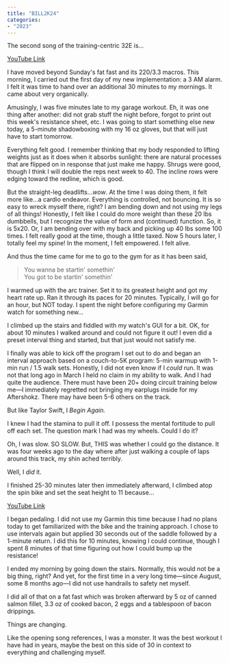 ```yaml
---
title: "BILL2K24"
categories:
- "2023"
---
```


The second song of the training-centric 32E is...

[YouTube Link](https://www.youtube.com/watch?v=LcAwd-FVg8w)

I have moved beyond Sunday's fat fast and its 220/3.3 macros.  This morning, I carried out the first day of my new implementation: a 3 AM alarm.  I felt it was time to hand over an additional 30 minutes to my mornings.  It came about very organically.  

Amusingly, I was five minutes late to my garage workout.  Eh, it was one thing after another: did not grab stuff the night before, forgot to print out this week's resistance sheet, etc.  I was going to start something else new today, a 5-minute shadowboxing with my 16 oz gloves, but that will just have to start tomorrow.

Everything felt good.  I remember thinking that my body responded to lifting weights just as it does when it absorbs sunlight:  there are natural processes that are flipped on in response that just make me happy.  Shrugs were good, though I think I will double the reps next week to 40.  The incline rows were edging toward the redline, which is good.  

But the straight-leg deadlifts...*wow*.  At the time I was doing them, it felt more like...a cardio endeavor.  Everything is controlled, not bouncing.  It is so easy to wreck myself there, right?  I am bending down and not using my legs of all things!  Honestly, I felt like I could do more weight than these 20 lbs dumbbells, but I recognize the value of form and (continued) function.  So, it is 5x20.  Or, I am bending over with my back and picking up 40 lbs some 100 times.  I felt really good at the time, though a little taxed. Now 5 hours later, I totally feel my spine!  In the moment, I felt empowered.  I felt alive.

And thus the time came for me to go to the gym for as it has been said,

> You wanna be startin' somethin'  
You got to be startin' somethin'

I warmed up with the arc trainer.  Set it to its greatest height and got my heart rate up.  Ran it through its paces for 20 minutes.  Typically, I will go for an hour, but NOT today.  I spent the night before configuring my Garmin watch for something new...

I climbed up the stairs and fiddled with my watch's GUI for a bit.  OK, for about 10 minutes I walked around and could not figure it out!  I even did a preset interval thing and started, but that just would not satisfy me.  

I finally was able to kick off the program I set out to do and began an interval approach based on a couch-to-5K program: 5-min warmup with 1-min run / 1.5 walk sets.  Honestly, I did not even know if I *could* run. It was not that long ago in March I held no claim in my ability to walk.  And I had quite the audience.  There must have been 20+ doing circuit training below me—I immediately regretted not bringing my earplugs inside for my Aftershokz.  There may have been 5-6 others on the track.  

But like Taylor Swift, I *Begin Again.*  

I knew I had the stamina to pull it off.  I possess the mental fortitude to pull off each set.  The question mark I had was my wheels.  Could I do it?  

Oh, I was slow.  SO SLOW.  But, THIS was whether I could go the distance.  It was four weeks ago to the day where after just walking a couple of laps around this track, my shin ached terribly.

Well, I *did* it.  

I finished 25-30 minutes later then immediately afterward, I climbed atop the spin bike and set the seat height to 11 because...

[YouTube Link](https://www.youtube.com/watch?v=hW008FcKr3Q)

I began pedaling.  I did not use my Garmin this time because I had no plans today to get familiarized with the bike and the training approach.  I chose to use intervals again but applied 30 seconds out of the saddle followed by a 1-minute return.  I did this for 10 minutes, knowing I could continue, though I spent 8 minutes of that time figuring out how I could bump up the resistance!  

I ended my morning by going down the stairs.  Normally, this would not be a big thing, right?  And yet, for the first time in a very long time—since August, some 8 months ago—I did not use handrails to safety net myself.

I did all of that on a fat fast which was broken afterward by 5 oz of canned salmon fillet, 3.3 oz of cooked bacon, 2 eggs and a tablespoon of bacon drippings.

Things are changing.  

Like the opening song references, I was a monster.  It was the best workout I have had in years, maybe the best on this side of 30 in context to everything and challenging myself.  

